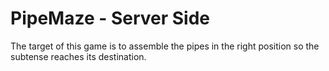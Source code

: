 # PipeMaze - Server Side
The target of this game is to assemble the pipes in the right position so the subtense reaches its destination.

